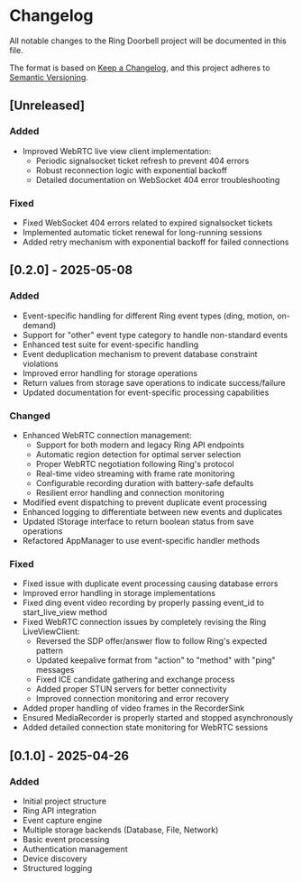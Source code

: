 # Changelog

All notable changes to the Ring Doorbell project will be documented in this file.

The format is based on [Keep a Changelog](https://keepachangelog.com/en/1.0.0/),
and this project adheres to [Semantic Versioning](https://semver.org/spec/v2.0.0.html).

## [Unreleased]

### Added

- Improved WebRTC live view client implementation:
  - Periodic signalsocket ticket refresh to prevent 404 errors
  - Robust reconnection logic with exponential backoff
  - Detailed documentation on WebSocket 404 error troubleshooting

### Fixed

- Fixed WebSocket 404 errors related to expired signalsocket tickets
- Implemented automatic ticket renewal for long-running sessions
- Added retry mechanism with exponential backoff for failed connections

## [0.2.0] - 2025-05-08

### Added

- Event-specific handling for different Ring event types (ding, motion, on-demand)
- Support for "other" event type category to handle non-standard events
- Enhanced test suite for event-specific handling
- Event deduplication mechanism to prevent database constraint violations
- Improved error handling for storage operations
- Return values from storage save operations to indicate success/failure
- Updated documentation for event-specific processing capabilities

### Changed

- Enhanced WebRTC connection management:
  - Support for both modern and legacy Ring API endpoints
  - Automatic region detection for optimal server selection
  - Proper WebRTC negotiation following Ring's protocol
  - Real-time video streaming with frame rate monitoring
  - Configurable recording duration with battery-safe defaults
  - Resilient error handling and connection monitoring
- Modified event dispatching to prevent duplicate event processing
- Enhanced logging to differentiate between new events and duplicates
- Updated IStorage interface to return boolean status from save operations
- Refactored AppManager to use event-specific handler methods

### Fixed

- Fixed issue with duplicate event processing causing database errors
- Improved error handling in storage implementations
- Fixed ding event video recording by properly passing event_id to start_live_view method
- Fixed WebRTC connection issues by completely revising the Ring LiveViewClient:
  - Reversed the SDP offer/answer flow to follow Ring's expected pattern
  - Updated keepalive format from "action" to "method" with "ping" messages
  - Fixed ICE candidate gathering and exchange process
  - Added proper STUN servers for better connectivity
  - Improved connection monitoring and error recovery
- Added proper handling of video frames in the RecorderSink
- Ensured MediaRecorder is properly started and stopped asynchronously
- Added detailed connection state monitoring for WebRTC sessions

## [0.1.0] - 2025-04-26

### Added

- Initial project structure
- Ring API integration
- Event capture engine
- Multiple storage backends (Database, File, Network)
- Basic event processing
- Authentication management
- Device discovery
- Structured logging
